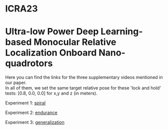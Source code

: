# ICRA23  
# Ultra-low Power Deep Learning-based Monocular Relative Localization Onboard Nano-quadrotors

Here you can find the links for the three supplementary videos mentioned in our paper.  
In all of them, we set the same target relative pose for these 'lock and hold' tests: [0.8, 0.0, 0.0] for x,y and z (in meters).

Experiment 1: [spiral](https://www.youtube.com/watch?v=CLw1m1-9dik)

Experiment 2: [endurance](https://www.youtube.com)

Experiment 3: [generalization](https://www.youtube.com)
